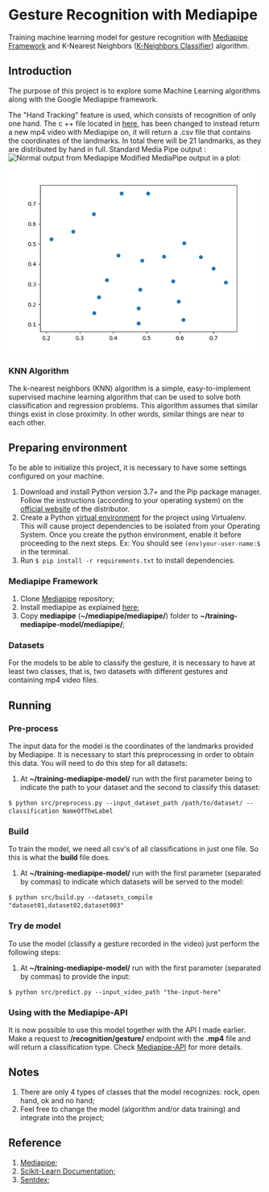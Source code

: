 # Gesture Recognition with Mediapipe
Training machine learning model for gesture recognition with [Mediapipe Framework](https://github.com/google/mediapipe/) and K-Nearest Neighbors ([K-Neighbors Classifier](https://scikit-learn.org/stable/modules/generated/sklearn.neighbors.KNeighborsClassifier.html)) algorithm.

## Introduction
The purpose of this project is to explore some Machine Learning algorithms along with the Google Mediapipe framework.
  
The "Hand Tracking" feature is used, which consists of recognition of only one hand. The c ++ file located in [here](mediapipe/demo_run_graph_main_out.cc), has been changed to instead return a new mp4 video with Mediapipe on, it will return a .csv file that contains the coordinates of the landmarks. In total there will be 21 landmarks, as they are distributed by hand in full.
Standard Media Pipe output :
![Normal output from Mediapipe](docs/images/video_wth_mediapipe.gif) 
Modified MediaPipe output in a plot:
![Landmarks - Hands Open](docs/images/palm.png)

### KNN Algorithm
The k-nearest neighbors (KNN) algorithm is a simple, easy-to-implement supervised machine learning algorithm that can be used to solve both classification and regression problems. This algorithm assumes that similar things exist in close proximity. In other words, similar things are near to each other.

## Preparing environment
To be able to initialize this project, it is necessary to have some settings configured on your machine.
1. Download and install Python version 3.7+ and the Pip package manager. Follow the instructions (according to your operating system) on the [official website](https://www.python.org/downloads/) of the distributor.
2. Create a Python [virtual environment](https://virtualenv.pypa.io/en/stable/) for the project using Virtualenv. This will cause project dependencies to be isolated from your Operating System. Once you create the python environment, enable it before proceeding to the next steps. Ex: You should see `(env)your-user-name:$` in the terminal.
4. Run `$ pip install -r requirements.txt` to install dependencies.

### Mediapipe Framework
1. Clone [Mediapipe](https://github.com/google/mediapipe/) repository;
2. Install mediapipe as explained [here](https://github.com/google/mediapipe/blob/master/mediapipe/docs/install.md);
3. Copy **mediapipe** (**~/mediapipe/mediapipe/**) folder to **~/training-mediapipe-model/mediapipe/**;

### Datasets
For the models to be able to classify the gesture, it is necessary to have at least two classes, that is, two datasets with different gestures and containing mp4 video files.

## Running
### Pre-process
The input data for the model is the coordinates of the landmarks provided by Mediapipe. It is necessary to start this preprocessing in order to obtain this data. You will need to do this step for all datasets:
1. At **~/training-mediapipe-model/** run with the first parameter being to indicate the path to your dataset and the second to classify this dataset:
```
$ python src/preprocess.py --input_dataset_path /path/to/dataset/ --classification NameOfTheLabel
```
### Build
 To train the model, we need all csv's of all classifications in just one file. So this is what the **build** file does.
 1. At **~/training-mediapipe-model/** run with the first parameter (separated by commas) to indicate which datasets will be served to the model:
 ```
$ python src/build.py --datasets_compile "dataset01,dataset02,dataset003"
```

### Try de model
To use the model (classify a gesture recorded in the video) just perform the following steps:
1. At **~/training-mediapipe-model/** run with the first parameter (separated by commas) to provide the input:
 ```
$ python src/predict.py --input_video_path "the-input-here"
```

### Using with the Mediapipe-API
It is now possible to use this model together with the API I made earlier. Make a request to **/recognition/gesture/** endpoint with the **.mp4** file and will return a classification type. Check [Mediapipe-API](https://github.com/samborba/mediapipe-api/) for more details.

## Notes
1.   There are only 4 types of classes that the model recognizes: rock, open hand, ok and no hand;
2. Feel free to change the model (algorithm and/or data training) and integrate into the project;

## Reference
1. [Mediapipe](https://github.com/google/mediapipe/);
2. [Scikit-Learn Documentation](https://scikit-learn.org/stable/modules/generated/sklearn.neighbors.KNeighborsClassifier.html);
3. [Sentdex](https://www.youtube.com/user/sentdex/featured);